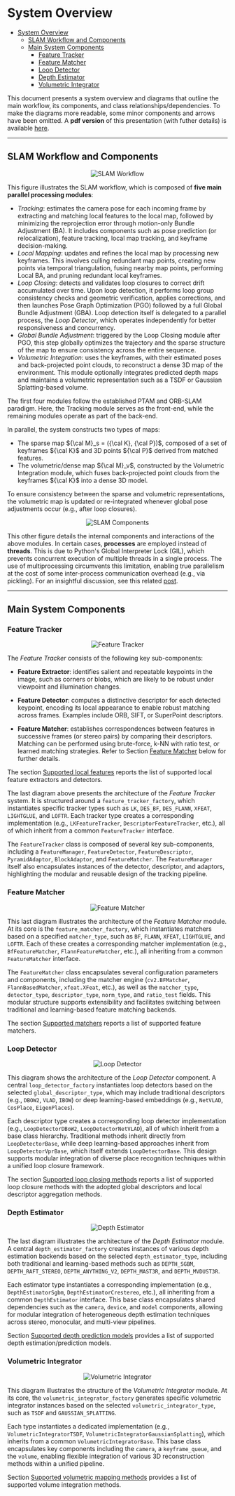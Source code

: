 # System Overview

<!-- TOC -->

- [System Overview](#system-overview)
  - [SLAM Workflow and Components](#slam-workflow-and-components)
  - [Main System Components](#main-system-components)
    - [Feature Tracker](#feature-tracker)
    - [Feature Matcher](#feature-matcher)
    - [Loop Detector](#loop-detector)
    - [Depth Estimator](#depth-estimator)
    - [Volumetric Integrator](#volumetric-integrator)

<!-- /TOC -->

This document presents a system overview and diagrams that outline the main workflow, its components, and class relationships/dependencies. To make the diagrams more readable, some minor components and arrows have been omitted. A **pdf version** of this presentation (with futher details) is available [here](./tex/document.pdf).

---

## SLAM Workflow and Components

<p align="center">
<img src="./images/slam_workflow.png" alt="SLAM Workflow"  /> 
</p>

This figure illustrates the SLAM workflow, which is composed of **five main parallel processing modules**:
- *Tracking*: estimates the camera pose for each incoming frame by extracting and matching local features to the local map, followed by minimizing the reprojection error through motion-only Bundle Adjustment (BA). It includes components such as pose prediction (or relocalization), feature tracking, local map tracking, and keyframe decision-making.
- *Local Mapping*: updates and refines the local map by processing new keyframes. This involves culling redundant map points, creating new points via temporal triangulation, fusing nearby map points, performing Local BA, and pruning redundant local keyframes.
- *Loop Closing*: detects and validates loop closures to correct drift accumulated over time. Upon loop detection, it performs loop group consistency checks and geometric verification, applies corrections, and then launches Pose Graph Optimization (PGO) followed by a full Global Bundle Adjustment (GBA). Loop detection itself is delegated to a parallel process, the *Loop Detector*, which operates independently for better responsiveness and concurrency.
- *Global Bundle Adjustment*: triggered by the Loop Closing module after PGO, this step globally optimizes the trajectory and the sparse structure of the map to ensure consistency across the entire sequence.
- *Volumetric Integration*: uses the keyframes, with their estimated poses and back-projected point clouds, to reconstruct a dense 3D map of the environment. This module optionally integrates predicted depth maps and maintains a volumetric representation such as a TSDF or Gaussian Splatting-based volume.

The first four modules follow the established PTAM and ORB-SLAM paradigm. Here, the Tracking module serves as the front-end, while the remaining modules operate as part of the back-end.

In parallel, the system constructs two types of maps:
- The sparse map ${\cal M}_s = ({\cal K}, {\cal P})$, composed of a set of keyframes ${\cal K}$ and 3D points ${\cal P}$ derived from matched features.
- The volumetric/dense map ${\cal M}_v$, constructed by the Volumetric Integration module, which fuses back-projected point clouds from the keyframes ${\cal K}$ into a dense 3D model.

To ensure consistency between the sparse and volumetric representations, the volumetric map is updated or re-integrated whenever global pose adjustments occur (e.g., after loop closures).

<p align="center">
<img src="./images/slam_components.png" alt="SLAM Components"  /> 
</p>


This other figure details the internal components and interactions of the above modules. In certain cases, **processes** are employed instead of **threads**. This is due to Python's Global Interpreter Lock (GIL), which prevents concurrent execution of multiple threads in a single process. The use of multiprocessing circumvents this limitation, enabling true parallelism at the cost of some inter-process communication overhead (e.g., via pickling). For an insightful discussion, see this related [post](https://www.theserverside.com/blog/Coffee-Talk-Java-News-Stories-and-Opinions/Is-Pythons-GIL-the-software-worlds-biggest-blunder).


---

## Main System Components

### Feature Tracker

<p align="center">
<img src="./images/feature_tracker.png" alt="Feature Tracker"  /> 
</p>

The *Feature Tracker* consists of the following key sub-components:

- **Feature Extractor**: identifies salient and repeatable keypoints in the image, such as corners or blobs, which are likely to be robust under viewpoint and illumination changes.

- **Feature Detector**: computes a distinctive descriptor for each detected keypoint, encoding its local appearance to enable robust matching across frames. Examples include ORB, SIFT, or SuperPoint descriptors.

- **Feature Matcher**: establishes correspondences between features in successive frames (or stereo pairs) by comparing their descriptors. Matching can be performed using brute-force, k-NN with ratio test, or learned matching strategies. Refer to Section [Feature Matcher](#feature-matcher) below for further details.

The section [Supported local features](../README.md#supported-local-features) reports the list of supported local feature extractors and detectors.

The last diagram above presents the architecture of the *Feature Tracker* system. It is structured around a `feature_tracker_factory`, which instantiates specific tracker types such as `LK`, `DES_BF`, `DES_FLANN`, `XFEAT`, `LIGHTGLUE`, and `LOFTR`. Each tracker type creates a corresponding implementation (e.g., `LKFeatureTracker`, `DescriptorFeatureTracker`, etc.), all of which inherit from a common `FeatureTracker` interface.

The `FeatureTracker` class is composed of several key sub-components, including a `FeatureManager`, `FeatureDetector`, `FeatureDescriptor`, `PyramidAdaptor`, `BlockAdaptor`, and `FeatureMatcher`. The `FeatureManager` itself also encapsulates instances of the detector, descriptor, and adaptors, highlighting the modular and reusable design of the tracking pipeline.



### Feature Matcher

<p align="center">
<img src="./images/feature_matcher.png" alt="Feature Matcher"  /> 
</p>


This last diagram illustrates the architecture of the *Feature Matcher* module. At its core is the `feature_matcher_factory`, which instantiates matchers based on a specified `matcher_type`, such as `BF`, `FLANN`, `XFEAT`, `LIGHTGLUE`, and `LOFTR`. Each of these creates a corresponding matcher implementation (e.g., `BfFeatureMatcher`, `FlannFeatureMatcher`, etc.), all inheriting from a common `FeatureMatcher` interface.

The `FeatureMatcher` class encapsulates several configuration parameters and components, including the matcher engine (`cv2.BFMatcher`, `FlannBasedMatcher`, `xfeat.XFeat`, etc.), as well as the `matcher_type`, `detector_type`, `descriptor_type`, `norm_type`, and `ratio_test` fields. This modular structure supports extensibility and facilitates switching between traditional and learning-based feature matching backends.

The section [Supported matchers](../README.md#supported-matchers) reports a list of supported feature matchers.

### Loop Detector 

<p align="center">
<img src="./images/loop_detector.png" alt="Loop Detector"  /> 
</p>

This diagram shows the architecture of the *Loop Detector* component. A central `loop_detector_factory` instantiates loop detectors based on the selected `global_descriptor_type`, which may include traditional descriptors (e.g., `DBOW2`, `VLAD`, `IBOW`) or deep learning-based embeddings (e.g., `NetVLAD`, `CosPlace`, `EigenPlaces`).

Each descriptor type creates a corresponding loop detector implementation (e.g., `LoopDetectorDBoW2`, `LoopDetectorNetVLAD`), all of which inherit from a base class hierarchy. Traditional methods inherit directly from `LoopDetectorBase`, while deep learning-based approaches inherit from `LoopDetectorVprBase`, which itself extends `LoopDetectorBase`. This design supports modular integration of diverse place recognition techniques within a unified loop closure framework.

The section [Supported loop closing methods](../README.md#supported-global-descriptors-and-local-descriptor-aggregation-methods) reports a list of supported loop closure methods with the adopted global descriptors and local descriptor aggregation methods.

### Depth Estimator 

<p align="center">
<img src="./images/depth_estimator.png" alt="Depth Estimator"  /> 
</p>

The last diagram illustrates the architecture of the *Depth Estimator* module. A central `depth_estimator_factory` creates instances of various depth estimation backends based on the selected `depth_estimator_type`, including both traditional and learning-based methods such as `DEPTH_SGBM`, `DEPTH_RAFT_STEREO`, `DEPTH_ANYTHING_V2`, `DEPTH_MAST3R`, and `DEPTH_MVDUST3R`.

Each estimator type instantiates a corresponding implementation (e.g., `DepthEstimatorSgbm`, `DepthEstimatorCrestereo`, etc.), all inheriting from a common `DepthEstimator` interface. This base class encapsulates shared dependencies such as the `camera`, `device`, and `model` components, allowing for modular integration of heterogeneous depth estimation techniques across stereo, monocular, and multi-view pipelines.

Section [Supported depth prediction models](../README.md#supported-depth-prediction-models) provides a list of supported depth estimation/prediction models.


### Volumetric Integrator

<p align="center">
<img src="./images/volumetric_integrator.png" alt="Volumetric Integrator"  /> 
</p>


This diagram illustrates the structure of the *Volumetric Integrator* module. At its core, the `volumetric_integrator_factory` generates specific volumetric integrator instances based on the selected `volumetric_integrator_type`, such as `TSDF` and `GAUSSIAN_SPLATTING`.

Each type instantiates a dedicated implementation (e.g., `VolumetricIntegratorTSDF`, `VolumetricIntegratorGaussianSplatting`), which inherits from a common `VolumetricIntegratorBase`. This base class encapsulates key components including the `camera`, a `keyframe_queue`, and the `volume`, enabling flexible integration of various 3D reconstruction methods within a unified pipeline.

Section [Supported volumetric mapping methods](../README.md#supported-volumetric-mapping-methods) provides a list of supported volume integration methods.
